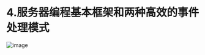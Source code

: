 # 4.服务器编程基本框架和两种高效的事件处理模式  

![image](https://user-images.githubusercontent.com/58176267/181247625-2723a625-9ebd-455a-bb4e-9dbab713e297.png)  


